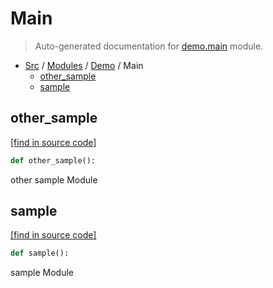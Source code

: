 # Main

> Auto-generated documentation for [demo.main](blob/main/demo/main.py) module.

- [Src](../README.md#src-index) / [Modules](../MODULES.md#src-modules) / [Demo](index.md#demo) / Main
    - [other_sample](#other_sample)
    - [sample](#sample)

## other_sample

[[find in source code]](blob/main/demo/main.py#L7)

```python
def other_sample():
```

other sample Module

## sample

[[find in source code]](blob/main/demo/main.py#L2)

```python
def sample():
```

sample Module

